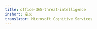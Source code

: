 ```yaml
---
title: office-365-threat-intelligence
inshort: 定义
translator: Microsoft Cognitive Services
---
```




